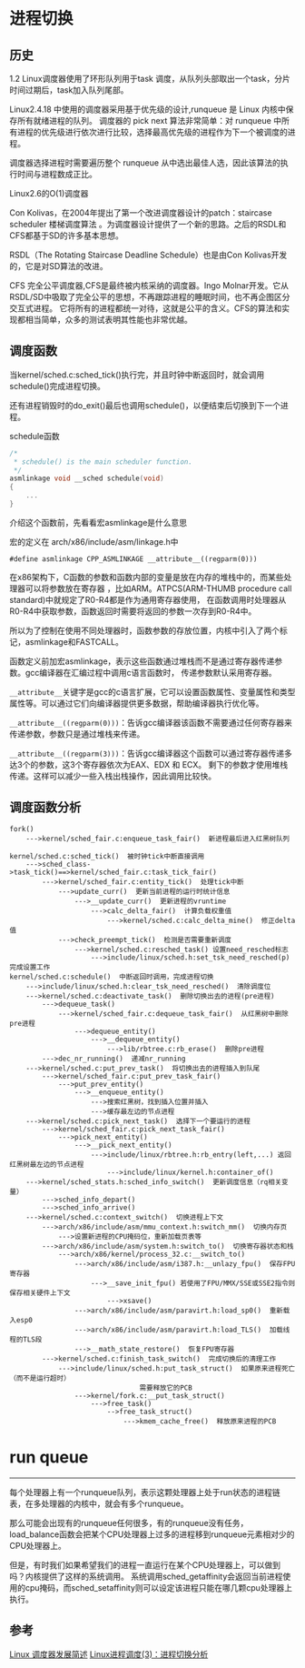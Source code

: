 进程切换
====

历史
---
1.2 Linux调度器使用了环形队列用于task 调度，从队列头部取出一个task，分片时间过期后，task加入队列尾部。


Linux2.4.18 中使用的调度器采用基于优先级的设计,runqueue 是 Linux 内核中保存所有就绪进程的队列。
调度器的 pick next 算法非常简单：对 runqueue 中所有进程的优先级进行依次进行比较，选择最高优先级的进程作为下一个被调度的进程。

调度器选择进程时需要遍历整个 runqueue 从中选出最佳人选，因此该算法的执行时间与进程数成正比。

Linux2.6的O(1)调度器

Con Kolivas，在2004年提出了第一个改进调度器设计的patch：staircase scheduler 楼梯调度算法
。为调度器设计提供了一个新的思路。之后的RSDL和CFS都基于SD的许多基本思想。

RSDL（The Rotating Staircase Deadline Schedule）也是由Con Kolivas开发的，它是对SD算法的改进。

CFS 完全公平调度器,CFS是最终被内核采纳的调度器。Ingo Molnar开发。它从RSDL/SD中吸取了完全公平的思想，不再跟踪进程的睡眠时间，也不再企图区分交互式进程。
它将所有的进程都统一对待，这就是公平的含义。CFS的算法和实现都相当简单，众多的测试表明其性能也非常优越。



调度函数
----
当kernel/sched.c:sched_tick()执行完，并且时钟中断返回时，就会调用schedule()完成进程切换。

还有进程销毁时的do_exit()最后也调用schedule()，以便结束后切换到下一个进程。

schedule函数
```c
/*
 * schedule() is the main scheduler function.
 */
asmlinkage void __sched schedule(void)
{
    ...
}
```
介绍这个函数前，先看看宏asmlinkage是什么意思

宏的定义在 arch/x86/include/asm/linkage.h中
```
#define asmlinkage CPP_ASMLINKAGE __attribute__((regparm(0)))
```

在x86架构下，C函数的参数和函数内部的变量是放在内存的堆栈中的，而某些处理器可以将参数放在寄存器
，比如ARM。ATPCS(ARM-THUMB procedure call standard)中就规定了R0-R4都是作为通用寄存器使用，
在函数调用时处理器从R0-R4中获取参数，函数返回时需要将返回的参数一次存到R0-R4中。

所以为了控制在使用不同处理器时，函数参数的存放位置，内核中引入了两个标记，asmlinkage和FASTCALL。

函数定义前加宏asmlinkage，表示这些函数通过堆栈而不是通过寄存器传递参数。gcc编译器在汇编过程中调用c语言函数时，
传递参数默认采用寄存器。

`__attribute__`关键字是gcc的c语言扩展，它可以设置函数属性、变量属性和类型属性等。可以通过它们向编译器提供更多数据，帮助编译器执行优化等。

`__attribute__((regparm(0)))`：告诉gcc编译器该函数不需要通过任何寄存器来传递参数，参数只是通过堆栈来传递。

`__attribute__((regparm(3)))`：告诉gcc编译器这个函数可以通过寄存器传递多达3个的参数，这3个寄存器依次为EAX、EDX 和 ECX。
剩下的参数才使用堆栈传递。这样可以减少一些入栈出栈操作，因此调用比较快。

调度函数分析
------
```
fork()  
    --->kernel/sched_fair.c:enqueue_task_fair()  新进程最后进入红黑树队列  
  
kernel/sched.c:sched_tick()  被时钟tick中断直接调用  
    --->sched_class->task_tick()==>kernel/sched_fair.c:task_tick_fair()  
        --->kernel/sched_fair.c:entity_tick()  处理tick中断  
            --->update_curr()  更新当前进程的运行时统计信息  
                --->__update_curr()  更新进程的vruntime  
                    --->calc_delta_fair()  计算负载权重值  
                        --->kernel/sched.c:calc_delta_mine()  修正delta值  
            --->check_preempt_tick()  检测是否需要重新调度  
                --->kernel/sched.c:resched_task() 设置need_resched标志  
                    --->include/linux/sched.h:set_tsk_need_resched(p)  完成设置工作  
kernel/sched.c:schedule()  中断返回时调用，完成进程切换  
    --->include/linux/sched.h:clear_tsk_need_resched()  清除调度位  
    --->kernel/sched.c:deactivate_task()  删除切换出去的进程(pre进程)  
        --->dequeue_task()  
            --->kernel/sched_fair.c:dequeue_task_fair()  从红黑树中删除pre进程  
                --->dequeue_entity()  
                    --->__dequeue_entity()  
                        --->lib/rbtree.c:rb_erase()  删除pre进程  
        --->dec_nr_running()  递减nr_running  
    --->kernel/sched.c:put_prev_task()  将切换出去的进程插入到队尾  
        --->kernel/sched_fair.c:put_prev_task_fair()  
            --->put_prev_entity()  
                --->__enqueue_entity()  
                    --->搜索红黑树，找到插入位置并插入  
                    --->缓存最左边的节点进程  
    --->kernel/sched.c:pick_next_task()  选择下一个要运行的进程  
        --->kernel/sched_fair.c:pick_next_task_fair()  
            --->pick_next_entity()  
                --->__pick_next_entity()  
                    --->include/linux/rbtree.h:rb_entry(left,...) 返回红黑树最左边的节点进程  
                        --->include/linux/kernel.h:container_of()  
    --->kernel/sched_stats.h:sched_info_switch()  更新调度信息（rq相关变量）  
        --->sched_info_depart()  
        --->sched_info_arrive()  
    --->kernel/sched.c:context_switch()  切换进程上下文  
        --->arch/x86/include/asm/mmu_context.h:switch_mm()  切换内存页  
            --->设置新进程的CPU掩码位，重新加载页表等  
        --->arch/x86/include/asm/system.h:switch_to()  切换寄存器状态和栈  
            --->arch/x86/kernel/process_32.c:__switch_to()  
                --->arch/x86/include/asm/i387.h:__unlazy_fpu()  保存FPU寄存器  
                    --->__save_init_fpu() 若使用了FPU/MMX/SSE或SSE2指令则保存相关硬件上下文  
                        --->xsave()  
                --->arch/x86/include/asm/paravirt.h:load_sp0()  重新载入esp0  
                --->arch/x86/include/asm/paravirt.h:load_TLS()  加载线程的TLS段  
                --->__math_state_restore()  恢复FPU寄存器  
        --->kernel/sched.c:finish_task_switch()  完成切换后的清理工作  
            --->include/linux/sched.h:put_task_struct()  如果原来进程死亡（而不是运行超时）  
                                需要释放它的PCB  
                --->kernel/fork.c:__put_task_struct()  
                    --->free_task()  
                        -->free_task_struct()  
                            --->kmem_cache_free()  释放原来进程的PCB  
```

# run queue
-----
每个处理器上有一个runqueue队列，表示这颗处理器上处于run状态的进程链表，在多处理器的内核中，就会有多个runqueue。

那么可能会出现有的runqueue任何很多，有的runqueue没有任务，load_balance函数会把某个CPU处理器上过多的进程移到runqueue元素相对少的CPU处理器上。

但是，有时我们如果希望我们的进程一直运行在某个CPU处理器上，可以做到吗？内核提供了这样的系统调用。
系统调用sched_getaffinity会返回当前进程使用的cpu掩码，而sched_setaffinity则可以设定该进程只能在哪几颗cpu处理器上执行。

参考
---
[Linux 调度器发展简述](https://www.ibm.com/developerworks/cn/linux/l-cn-scheduler/)
[Linux进程调度(3)：进程切换分析](http://blog.csdn.net/zhoudaxia/article/details/7375836)